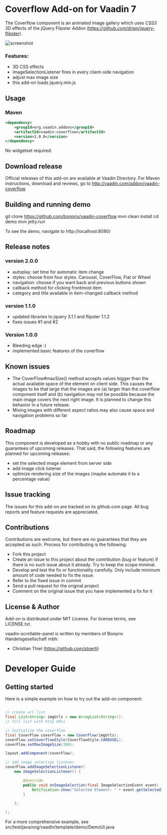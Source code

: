 # Coverflow Add-on for Vaadin 7

The Coverflow component is an animated image gallery which uses CSS3 3D effects of the jQuery Flipster Addon (https://github.com/drien/jquery-flipster).

![screenshot](assets/screenshot1.png)

### Features:
- 3D CSS effects
- imageSelectionListener fires in every client-side navigation
- adjust max image size
- this add-on loads jquery.min.js

## Usage

### Maven

```xml
<dependency>
    <groupId>org.vaadin.addons</groupId>
	<artifactId>vaadin-coverflow</artifactId>
	<version>1.0.0</version>
</dependency>
```

No widgetset required.

## Download release

Official releases of this add-on are available at Vaadin Directory. For Maven instructions, download and reviews, go to http://vaadin.com/addon/vaadin-coverflow

## Building and running demo

git clone https://github.com/bonprix/vaadin-coverflow
mvn clean install
cd demo
mvn jetty:run

To see the demo, navigate to http://localhost:8080/
 
## Release notes

### version 2.0.0
- autoplay: set time for automatic item change
- styles: choose from four styles. Carousel, CoverFlow, Flat or Wheel
- navigation: choose if you want back and previous buttons shown
- callback method for clicking frontmost item 
- category and title available in item-changed callback method

### version 1.1.0
- updated libraries to jquery 3.1.1 and flipster 1.1.2
- fixes issues #1 and #2

### Version 1.0.0
- Bleeding edge :)
- implemented basic features of the coverflow 

## Known issues

- The CoverFlow#maxSize() method accepts values bigger than the actual available space of the element on client side. This causes the images to be that large that the images are (a) larger than the coverflow component itself and (b) navigation may not be possible because the main image covers the next right image. It is planned to change this behavior in a future release.
- Mixing images with different aspect ratios may also cause space and navigation problems so far


## Roadmap

This component is developed as a hobby with no public roadmap or any guarantees of upcoming releases. That said, the following features are planned for upcoming releases:
- set the selected image element from server side
- add image click listener
- optimize rendering size of the images (maybe automate it to a percentage value)

## Issue tracking

The issues for this add-on are tracked on its github.com page. All bug reports and feature requests are appreciated. 

## Contributions

Contributions are welcome, but there are no guarantees that they are accepted as such. Process for contributing is the following:
- Fork this project
- Create an issue to this project about the contribution (bug or feature) if there is no such issue about it already. Try to keep the scope minimal.
- Develop and test the fix or functionality carefully. Only include minimum amount of code needed to fix the issue.
- Refer to the fixed issue in commit
- Send a pull request for the original project
- Comment on the original issue that you have implemented a fix for it

## License & Author

Add-on is distributed under MIT License. For license terms, see LICENSE.txt.

vaadin-scrollable-panel is written by members of Bonprix Handelsgesellschaft mbh:
- Christian Thiel (https://github.com/stoerti)

# Developer Guide

## Getting started

Here is a simple example on how to try out the add-on component:

```java

// create url list
final List<String> imgUrls = new ArrayList<String>();
// fill list with http URLs

// Initialize the coverflow
final CoverFlow coverFlow = new CoverFlow(imgUrls);
coverFlow.setCoverflowStyle(CoverflowStyle.CAROUSEL);
coverFlow.setMaxImageSize(300);

layout.addComponent(coverFlow);

// add image selection listener
coverFlow.addImageSelectionListener(
	new ImageSelectionListener() {

		@Override
		public void onImageSelection(final ImageSelectionEvent event) {
			Notification.show("Selected Element: " + event.getSelectedIndex() + " " + event.getUrl());
		}

	};

);

```


For a more comprehensive example, see src/test/java/org/vaadin/template/demo/DemoUI.java
